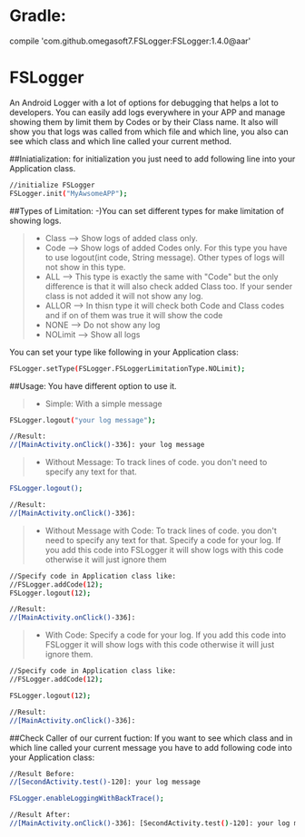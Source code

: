 # Gradle:

compile 'com.github.omegasoft7.FSLogger:FSLogger:1.4.0@aar'


# FSLogger

An Android Logger with a lot of options for debugging that helps a lot to developers.
You can easily add logs everywhere in your APP and manage showing them by limit them by Codes or by their Class name. It also will show you that logs was called from which file and which line, you also can see which class and which line called your current method.

##Iniatialization:
for initialization you just need to add following line into your Application class.

```sh
//initialize FSLogger
FSLogger.init("MyAwsomeAPP");
```

##Types of Limitation:
-)You can set different types for make limitation of showing logs.
>- Class --> Show logs of added class only.
>- Code --> Show logs of added Codes only. For this type you have to use logout(int code, String message). Other types of logs will not show in this type.
>- ALL --> This type is exactly the same with "Code" but the only difference is that it will also check added Class too. If your sender class is not added it will not show any log.
>- ALLOR --> In thisn type it will check both Code and Class codes and if on of them was true it will show the code
>- NONE --> Do not show any log
>- NOLimit --> Show all logs

You can set your type like following in your Application class:
```sh
FSLogger.setType(FSLogger.FSLoggerLimitationType.NOLimit);
```

##Usage:
You have different option to use it.
>- Simple: With a simple message

```sh
FSLogger.logout("your log message");

//Result:
//[MainActivity.onClick()-336]: your log message
```

>- Without Message: To track lines of code. you don't need to specify any text for that.

```sh
FSLogger.logout();

//Result:
//[MainActivity.onClick()-336]:
```

>- Without Message with Code: To track lines of code. you don't need to specify any text for that. Specify a code for your log. If you add this code into FSLogger it will show logs with this code otherwise it will just ignore them

```sh
//Specify code in Application class like:
//FSLogger.addCode(12);
FSLogger.logout(12);

//Result:
//[MainActivity.onClick()-336]:
```

>- With Code: Specify a code for your log. If you add this code into FSLogger it will show logs with this code otherwise it will just ignore them.

```sh
//Specify code in Application class like:
//FSLogger.addCode(12);

FSLogger.logout(12);

//Result:
//[MainActivity.onClick()-336]:
```

##Check Caller of our current fuction:
If you want to see which class and in which line called your current message you have to add following code into your Application class:

```sh
//Result Before:
//[SecondActivity.test()-120]: your log message

FSLogger.enableLoggingWithBackTrace();

//Result After:
//[MainActivity.onClick()-336]: [SecondActivity.test()-120]: your log message
```
